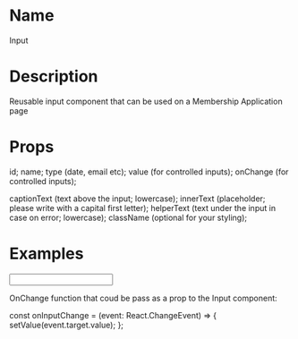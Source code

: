 # Name

Input

# Description

Reusable input component that can be used on a Membership Application page

# Props

id;
name;
type (date, email etc);
value (for controlled inputs);
onChange (for controlled inputs);

captionText (text above the input; lowercase);
innerText (placeholder; please write with a capital first letter);
helperText (text under the input in case on error; lowercase);
className (optional for your styling);

# Examples

<Input
        id='025'
        name='input'
        type='text'
        value=''
        onChange=onInputChange
        captionText='full name *'
        helperText='helper text'
        innerText='Full name' 
        className='inputTest'/>

OnChange function that coud be pass as a prop to the Input component:

const onInputChange = (event: React.ChangeEvent<HTMLInputElement>) => {
setValue(event.target.value);
};
